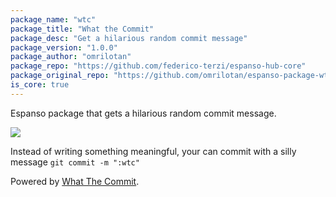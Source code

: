 ```yaml
---
package_name: "wtc"
package_title: "What the Commit"
package_desc: "Get a hilarious random commit message"
package_version: "1.0.0"
package_author: "omrilotan"
package_repo: "https://github.com/federico-terzi/espanso-hub-core"
package_original_repo: "https://github.com/omrilotan/espanso-package-wtc"
is_core: true
---
```


Espanso package that gets a hilarious random commit message.

![](https://user-images.githubusercontent.com/516342/99454223-cda04800-292e-11eb-9034-e5c625ee0073.gif)

Instead of writing something meaningful, your can commit with a silly message `git commit -m ":wtc"`

Powered by [What The Commit](https://whatthecommit.com/).
